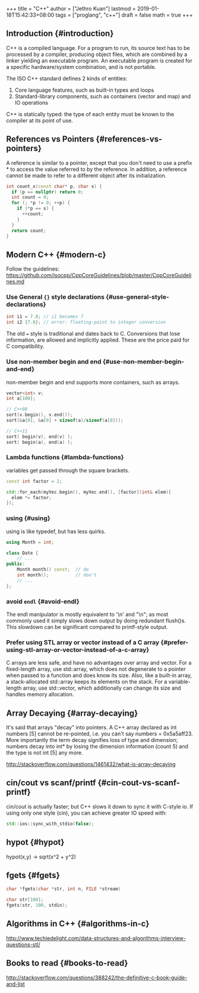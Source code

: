 +++
title = "C++"
author = ["Jethro Kuan"]
lastmod = 2019-01-18T15:42:33+08:00
tags = ["proglang", "c++"]
draft = false
math = true
+++

## Introduction {#introduction}

C++ is a compiled language. For a program to run, its source text has
to be processed by a compiler, producing object files, which are
combined by a linker yielding an executable program. An executable
program is created for a specific hardware/system combination, and is
not portable.

The ISO C++ standard defines 2 kinds of entities:

1.  Core language features, such as built-in types and loops
2.  Standard-library components, such as containers (vector and map)
    and IO operations

C++ is statically typed: the type of each entity must be known to the
compiler at its point of use.


## References vs Pointers {#references-vs-pointers}

A reference is similar to a pointer, except that you don't need to use
a prefix \* to access the value referred to by the reference. In
addition, a reference cannot be made to refer to a different object
after its initialization.

```c++
int count_x(const char* p, char x) {
  if (p == nullptr) return 0;
  int count = 0;
  for (; *p != 0; ++p) {
    if (*p == x) {
      ++count;
    }
  }
  return count;
}
```


## Modern C++ {#modern-c}

Follow the guidelines:
<https://github.com/isocpp/CppCoreGuidelines/blob/master/CppCoreGuidelines.md>


### Use General `{}` style declarations {#use-general-style-declarations}

```c++
int i1 = 7.8; // i1 becomes 7
int i2 {7.8}; // error: floating-point to integer conversion
```

The old `=` style is traditional and dates back to C. Conversions that
lose information, are allowed and implicitly applied. These are the
price paid for C compatibility.


### Use non-member begin and end {#use-non-member-begin-and-end}

non-member begin and end supports more containers, such as arrays.

```c++
vector<int> v;
int a[100];

// C++98
sort(v.begin(), v.end());
sort(&a[0], &a[0] + sizeof(a)/sizeof(a[0]));

// C++11
sort( begin(v), end(v) );
sort( begin(a), end(a) );
```


### Lambda functions {#lambda-functions}

variables get passed through the square brackets.

```c++
const int factor = 2;

std::for_each(myVec.begin(), myVec.end(), [factor](int& elem){
  elem *= factor;
});
```


### using {#using}

using is like typedef, but has less quirks.

```c++
using Month = int;

class Date {
    // ...
public:
    Month month() const;  // do
    int month();          // don't
    // ...
};
```


### avoid `endl` {#avoid-endl}

The endl manipulator is mostly equivalent to '\n' and "\n"; as most
commonly used it simply slows down output by doing redundant flush()s.
This slowdown can be significant compared to printf-style output.


### Prefer using STL array or vector instead of a C array {#prefer-using-stl-array-or-vector-instead-of-a-c-array}

C arrays are less safe, and have no advantages over array and vector.
For a fixed-length array, use std::array, which does not degenerate to
a pointer when passed to a function and does know its size. Also, like
a built-in array, a stack-allocated std::array keeps its elements on
the stack. For a variable-length array, use std::vector, which
additionally can change its size and handles memory allocation.


## Array Decaying {#array-decaying}

It's said that arrays "decay" into pointers. A C++ array declared as
int numbers [5] cannot be re-pointed, i.e. you can't say numbers =
0x5a5aff23. More importantly the term decay signifies loss of type and
dimension; numbers decay into int\* by losing the dimension information
(count 5) and the type is not int [5] any more.

<http://stackoverflow.com/questions/1461432/what-is-array-decaying>


## cin/cout vs scanf/printf {#cin-cout-vs-scanf-printf}

cin/cout is actually faster; but C++ slows it down to sync it with
C-style io. If using only one style (cin), you can achieve greater IO
speed with:

```c++
std::ios::sync_with_stdio(false);
```


## hypot {#hypot}

hypot(x,y) -> sqrt(x^2 + y^2)


## fgets {#fgets}

```c++
char *fgets(char *str, int n, FILE *stream)
```

```c++
char str[100];
fgets(str, 100, stdin);
```


## Algorithms in C++ {#algorithms-in-c}

<http://www.techiedelight.com/data-structures-and-algorithms-interview-questions-stl/>


## Books to read {#books-to-read}

<http://stackoverflow.com/questions/388242/the-definitive-c-book-guide-and-list>
